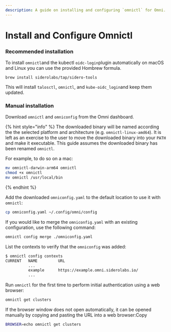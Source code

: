 ```yaml
---
description: A guide on installing and configuring `omnictl` for Omni.
---
```


# Install and Configure Omnictl

### Recommended installation

To install `omnictl`and the kubectl `oidc-login`plugin automatically on macOS and Linux you can use the provided Hombrew formula.

```
brew install siderolabs/tap/sidero-tools
```

This will install `talosctl`, `omnictl`, and `kube-oidc_login`and keep them updated.

### Manual installation

Download `omnictl` and `omniconfig` from the Omni dashboard.

{% hint style="info" %}
The downloaded binary will be named according the the selected platform and architecture (e.g. `omnictl-linux-amd64`). It is left as an exercise to the user to move the downloaded binary into your `PATH` and make it executable. This guide assumes the downloaded binary has been renamed `omnictl`.

For example, to do so on a mac:

```bash
mv omnictl-darwin-arm64 omnictl
chmod +x omnictl
mv omnictl /usr/local/bin
```
{% endhint %}

Add the downloaded `omniconfig.yaml` to the default location to use it with `omnictl`:

```bash
cp omniconfig.yaml ~/.config/omni/config
```

If you would like to merge the `omniconfig.yaml` with an existing configuration, use the following command:

```bash
omnictl config merge ./omniconfig.yaml
```

List the contexts to verify that the `omniconfig` was added:

```bash
$ omnictl config contexts
CURRENT   NAME         URL
          ...
          example      https://example.omni.siderolabs.io/
          ...
```

Run `omnictl` for the first time to perform initial authentication using a web browser:

```bash
omnictl get clusters
```

If the browser window does not open automatically, it can be opened manually by copying and pasting the URL into a web browser:Copy

```bash
BROWSER=echo omnictl get clusters
```
